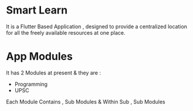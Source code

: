 # Smart Learn 

It is a Flutter Based Application , designed to provide a centralized location for all the freely available resources at one place.

# App Modules 

It has 2 Modules at present & they are :
- Programming
- UPSC

Each Module Contains , Sub Modules & Within Sub , Sub Modules 


